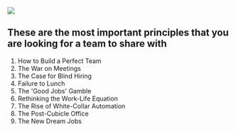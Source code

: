 ![](https://static01.nyt.com/images/2016/02/28/magazine/28mag-teams2/28mag-teams2-jumbo.jpg?quality=90&auto=webp)
## These are the most important principles that you are looking for a team to share with
1. How to Build a Perfect Team
2. The War on Meetings
3. The Case for Blind Hiring
4. Failure to Lunch
5. The 'Good Jobs' Gamble
6. Rethinking the Work-Life Equation
7. The Rise of White-Collar Automation
8. The Post-Cubicle Office
9. The New Dream Jobs
